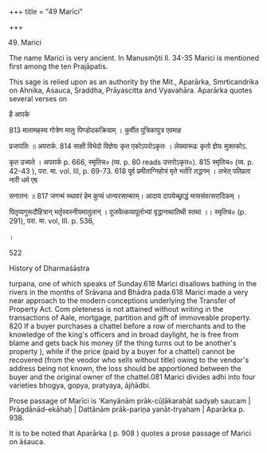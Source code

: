 +++
title = "49 Marīci"

+++

49. Marici 

The name Marici is very ancient. In Manusmộti II. 34-35 Marici is mentioned first among the ten Prajāpatis. 

This sage is relied upon as an authority by the Mit., Aparārka, Smrticandrika on Ahnika, Asauca, Sraddha, Prāyascitta and Vyavahāra. Aparārka quotes several verses on 

है आपके 

813 मातामहस्य गोत्रेण मातुः पिण्डोदकक्रियाम् । कुर्वीत पुत्रिकापुत्र एवमाह 

प्रजापतिः ॥ अपरार्क. 814 साक्षी विभेदो विज्ञेयः कृत एकोऽपरोऽकृतः । लेख्यारूढः कृतो ज्ञेयः मुक्तकोऽ. 

कृत उच्यते । अपरार्क p. 666, स्मृतिच० (व्य. p. 80 reads उत्तरोऽकृत०). 815 स्मृतिच० (व्य. p. 42-43 ), परा. मा. vol. III, p. 69-73. 618 पूर्व प्रमीताग्निहोत्रं मृते भर्तरि तद्धनम् । लभेत् पतिव्रता नारी धर्म एष 

सनातनः ॥ 817 जगन्मं स्थावरं हेम कुप्यं धान्यरसाम्बरम्। आदाय दापयेच्छ्राद्धं माससंवत्सरादिकम् । 

पितृव्यगुरूदौहित्रान् भर्तृस्वस्नीयमातुलान् । पूजयेत्कव्यपूर्ताभ्यां वृद्धानाथातिथी स्तथा ।। स्मृतिच० (p. 291), परा. मा. vol, III. p. 536, 

। 

522 

History of Dharmaśāstra 

turpana, one of which speaks of Sunday.618 Marici disallows bathing in the rivers in the months of Srāvana and Bhādra pada.618 Marici made a very near approach to the modern conceptions underlying the Transfer of Property Act. Com pleteness is not attained without writing in the transactions of Aale, mortgage, partition and gift of immoveable property. 820 If a buyer purchases a chattel before a row of merchants and to the knowledge of the king's officers and in broad daylight, he is free from blame and gets back his money (if the thing turns out to be another's property ), while if the price (paid by a buyer for a chattel) cannot be recovered (from the veodor who sells without title) owing to the vendor's address being not known, the loss should be apportioned between the buyer and the original owner of the chattel.081 Marici divides adhi into four varieties bhogya, gopya, pratyaya, ājñādbi. 

Prose passage of Marīci is 'Kanyānām prāk-cūļākaraḥāt sadyaḥ saucam | Prāgdānād-ekāhaḥ | Dattānām prāk-pariņa yanāt-tryaham | Aparārka p. 938. 

It is to be noted that Aparārka ( p. 908 ) quotes a prose passage of Marici on āśauca. 
